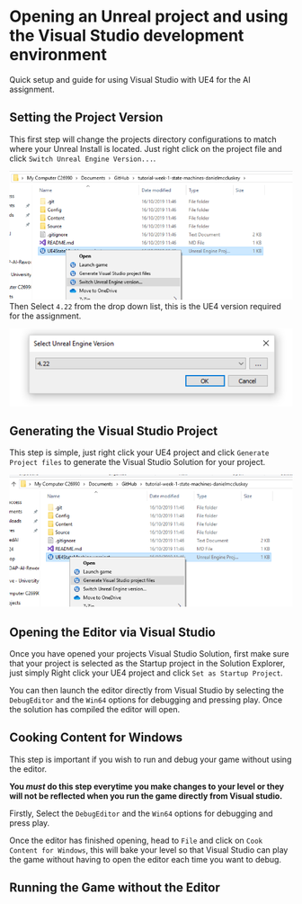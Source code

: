 # Opening an Unreal project and using the Visual Studio development environment
Quick setup and guide for using Visual Studio with UE4 for the AI assignment.

## Setting the Project Version
This first step will change the projects directory configurations to match where your Unreal Install is located. Just right click on the project file and click `Switch Unreal Engine Version...`.

![Switch Project1](IMG/SwitchProject1.PNG)
Then Select `4.22` from the drop down list, this is the UE4 version required for the assignment.


![Switch Project2](IMG/SwitchProject2.PNG)

## Generating the Visual Studio Project
This step is simple, just right click your UE4 project and click `Generate Project files` to generate the Visual Studio Solution for your project.

![Generate1](IMG/Generate1.PNG)

## Opening the Editor via Visual Studio
Once you have opened your projects Visual Studio Solution, first make sure that your project is selected as the Startup project in the Solution Explorer, just simply Right click your UE4 project and click `Set as Startup Project`.

You can then launch the editor directly from Visual Studio by selecting the `DebugEditor` and the `Win64` options for debugging and pressing play.
Once the solution has compiled the editor will open.

## Cooking Content for Windows
This step is important if you wish to run and debug your game without using the editor. 

**You *must* do this step everytime you make changes to your level or they will not be reflected when you run the game directly from Visual studio.**

Firstly, Select the `DebugEditor` and the `Win64` options for debugging and press play.

Once the editor has finished opening, head to `File` and click on `Cook Content for Windows`, this will bake your level so that Visual Studio can play the game without having to open the editor each time you want to debug.


## Running the Game without the Editor
